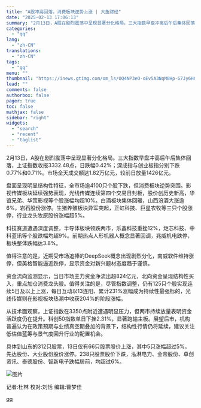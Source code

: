 ```yaml
---
title: "A股冲高回落，消费板块逆势上涨 | 大鱼财经"
date: "2025-02-13 17:06:13"
summary: "2月13日，A股在剧烈震荡中呈现显著分化格局。三大指数早盘冲高后午后集体回落，上证指数收报3332...."
categories:
  - "qq"
lang:
  - "zh-CN"
translations:
  - "zh-CN"
tags:
  - "qq"
menu: ""
thumbnail: "https://inews.gtimg.com/om_ls/OQ4NP3eO-oEv5A3NqM0Hp-G7Jy6HCifmAS-GM8HmjidKsAA_640360/0"
lead: ""
comments: false
authorbox: false
pager: true
toc: false
mathjax: false
sidebar: "right"
widgets:
  - "search"
  - "recent"
  - "taglist"
---
```


2月13日，A股在剧烈震荡中呈现显著分化格局。三大指数早盘冲高后午后集体回落，上证指数收报3332.48点，日跌幅0.42%；深成指与创业板指分别下跌0.77%和0.71%。市场全天成交额达1.82万亿元，较前日放量1426亿元。

盘面呈现明显结构性特征，全市场逾4100只个股下跌，但消费板块逆势突围。影视传媒板块延续强势表现，光线传媒连续第四个交易日封板，股价创历史新高，华谊兄弟、华策影视等个股涨幅均超10%。白酒板块集体回暖，山西汾酒大涨逾6%，岩石股份涨停。生猪养殖板块异军突起，正虹科技、巨星农牧等三只个股涨停，行业龙头牧原股份涨幅超5%。

科技赛道遭遇深度调整，半导体板块领跌两市，乐鑫科技重挫12%，炬芯科技、中科蓝讯等个股跌幅均超9%。前期热点人形机器人概念显著回调，兆威机电跌停，板块整体跌幅达3.8%。

值得注意的是，近期受市场追捧的DeepSeek概念出现剧烈分化，南威软件维持涨停，但美格智能逼近跌停，显示资金对新兴题材态度趋于谨慎。

资金流向监测显示，当日市场主力资金净流出超824亿元，北向资金呈现结构性买入，重点加仓消费龙头股。值得关注的是，尽管指数调整，仍有125只个股实现连续5日及以上上涨，每日互动以13连阳、累计231%涨幅成为持续性最强标的，光线传媒则在影视板块热潮中收获204%的阶段涨幅。

从技术面观察，上证指数在3350点附近遭遇明显压力，但两市持续放量表明资金活跃度仍在提升。科创50指数单日下挫2.31%，显著跑输主板。展望后市，机构普遍认为在政策预期与业绩真空期叠加的背景下，结构性行情仍将延续，建议关注低估值蓝筹与景气度回升行业的配置机会。

具体到山东的312只股票，13日仅有66只股票股价上涨，其中5只涨幅超过5%，先达股份、大业股份股价涨停。238只股票股价下跌，泓淋电力、金帝股份、卓创资讯、泰德股份、智新电子跌幅居前，均超过6%。

![图片](https://inews.gtimg.com/news_bt/O1jzVld0SUINZxYh2ylfixK5W3ytWzmGIef80ZdF0pLfwAA/641)

记者:杜林 校对:刘恬 编辑:曹梦佳

[qq](https://new.qq.com/rain/a/20250213A069KP00)
